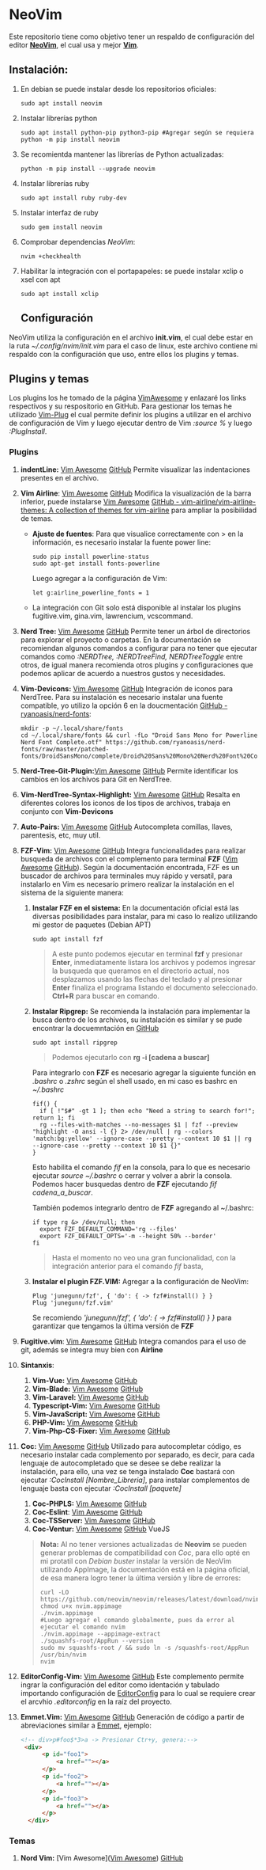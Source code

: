 # NeoVim

Este repositorio tiene como objetivo tener un respaldo de configuración del editor [**NeoVim**](https://neovim.io/), el cual usa y mejor [**Vim**](https://www.vim.org/).

## Instalación:

1. En debian se puede instalar desde los repositorios oficiales:
   
   ```
   sudo apt install neovim
   ```

2. Instalar librerías python
   
   ```shell
   sudo apt install python-pip python3-pip #Agregar según se requiera
   python -m pip install neovim
   ```

3. Se recomientda mantener las librerías de Python actualizadas:
   
   ```shell
   python -m pip install --upgrade neovim
   ```

4. Instalar librerías ruby
   
   ```shell
   sudo apt install ruby ruby-dev
   ```

5. Instalar interfaz de ruby
   
   ```shell
   sudo gem install neovim
   ```

6. Comprobar dependencias *NeoVim*:
   
   ```shell
   nvim +checkhealth
   ```

7. Habilitar la integración con el portapapeles: se puede instalar xclip o xsel con apt
   
   ```shell
   sudo apt install xclip
   ```
   
   ## Configuración

NeoVim utiliza la configuración en el archivo **init.vim**, el cual debe estar en la ruta _~/.config/nvim/init.vim_ para el caso de linux, este archivo contiene mi respaldo con la configuración que uso, entre ellos los plugins y temas.

## Plugins y temas

Los plugins los he tomado de la página [VimAwesome](https://vimawesome.com/) y enlazaré los links respectivos y su respositorio en GitHub. Para gestionar los temas he utilizado [Vim-Plug](https://github.com/junegunn/vim-plug) el cual permite definir los plugins a utilizar en el archivo de configuración de Vim y luego ejecutar dentro de Vim *:source %* y luego *:PlugInstall*.

### Plugins

1. **indentLine:** [Vim Awesome](https://vimawesome.com/plugin/indentline) [GitHub](https://github.com/yggdroot/indentline) Permite visualizar las indentaciones presentes en el archivo.

2. **Vim Airline**: [Vim Awesome](https://vimawesome.com/plugin/vim-airline-superman) [GitHub](https://github.com/vim-airline/vim-airline) Modifica la visualización de la barra inferior, puede instalarse [Vim Awesome](https://vimawesome.com/plugin/vim-airline-themes) [GitHub - vim-airline/vim-airline-themes: A collection of themes for vim-airline](https://github.com/vim-airline/vim-airline-themes) para ampliar la posibilidad de temas.

   - **Ajuste de fuentes**: Para que visualice correctamente con > en la información, es necesario instalar la fuente power line:

     ```shell
     sudo pip install powerline-status
     sudo apt-get install fonts-powerline
     ```

     Luego agregar a la configuración de Vim:

     ```shell
     let g:airline_powerline_fonts = 1
     ```

   - La integración con Git solo está disponible al instalar los plugins fugitive.vim, gina.vim, lawrencium, vcscommand.

3. **Nerd Tree:** [Vim Awesome](https://vimawesome.com/plugin/nerdtree-red) [GitHub](https://github.com/preservim/nerdtree) Permite tener un árbol de directorios para explorar el proyecto o carpetas. En la documentación se recomiendan algunos comandos a configurar para no tener que ejecutar comandos como *:NERDTree, :NERDTreeFind, NERDTreeToggle* entre otros, de igual manera recomienda otros plugins y configuraciones que podemos aplicar de acuerdo a nuestros gustos y necesidades.

4. **Vim-Devicons:** [Vim Awesome](https://vimawesome.com/plugin/vim-devicons) [GitHub](https://github.com/ryanoasis/vim-devicons) Integración de iconos para NerdTree. Para su instalación es necesario instalar una fuente compatible, yo utilizo la opción 6 en la doucmentación [GitHub - ryanoasis/nerd-fonts](https://github.com/ryanoasis/nerd-fonts#font-installation):

   ```shell
   mkdir -p ~/.local/share/fonts
   cd ~/.local/share/fonts && curl -fLo "Droid Sans Mono for Powerline Nerd Font Complete.otf" https://github.com/ryanoasis/nerd-fonts/raw/master/patched-fonts/DroidSansMono/complete/Droid%20Sans%20Mono%20Nerd%20Font%20Complete.otf
   ```

5. **Nerd-Tree-Git-Plugin:**[Vim Awesome](https://vimawesome.com/plugin/nerdtree-git-plugin) [GitHub](https://github.com/xuyuanp/nerdtree-git-plugin) Permite identificar los cambios en los archivos para Git en NerdTree.

6. **Vim-NerdTree-Syntax-Highlight:** [Vim Awesome](https://vimawesome.com/plugin/vim-nerdtree-syntax-highlight) [GitHub](https://github.com/tiagofumo/vim-nerdtree-syntax-highlight) Resalta en diferentes colores los iconos de los tipos de archivos, trabaja en conjunto con **Vim-Devicons**

7. **Auto-Pairs:** [Vim Awesome](https://vimawesome.com/plugin/auto-pairs) [GitHub](https://github.com/jiangmiao/auto-pairs) Autocompleta comillas, llaves, parentesis, etc, muy util.

8. **FZF-Vim:** [Vim Awesome](https://vimawesome.com/plugin/fzf-vim) [GitHub](https://github.com/junegunn/fzf.vim) Integra funcionalidades para realizar busqueda de archivos con el complemento para terminal **FZF** ([Vim Awesome](https://vimawesome.com/plugin/fzf) [GitHub](https://github.com/junegunn/fzf)). Según la documentación encontrada, FZF es un buscador de archivos para terminales muy rápido y versatil, para instalarlo en Vim es necesario primero realizar la instalación en el sistema de la siguiente manera:

   1. **Instalar FZF en el sistema:** En la documentación oficial está las diversas posibilidades para instalar, para mi caso lo realizo utilizando mi gestor de paquetes (Debian APT)

      ```shell
      sudo apt install fzf
      ```

      > A este punto podemos ejecutar en terminal **fzf**  y presionar **Enter**, inmediatamente listara los archivos y podemos ingresar la busqueda que queramos en el directorio actual, nos desplazamos usando las flechas del teclado y al presionar **Enter** finaliza el programa listando el documento seleccionado. **Ctrl+R** para buscar en comando.

   2. **Instalar Ripgrep:** Se recomienda la instalación para implementar la busca dentro de los archivos, su instalación es similar y se pude encontrar la docuemntación en [GitHub](https://github.com/BurntSushi/ripgrep)

      ```shell
      sudo apt install ripgrep
      ```

      > Podemos ejecutarlo con **rg -i [cadena a buscar]**

      Para integrarlo con **FZF** es necesario agregar la siguiente función en *.bashrc* o *.zshrc* según el shell usado, en mi caso es bashrc en *~/.bashrc*

      ```shell
      fif() {
        if [ !"$#" -gt 1 ]; then echo "Need a string to search for!"; return 1; fi
        rg --files-with-matches --no-messages $1 | fzf --preview "highlight -O ansi -l {} 2> /dev/null | rg --colors 'match:bg:yellow' --ignore-case --pretty --context 10 $1 || rg --ignore-case --pretty --context 10 $1 {}"
      }
      ```

      Esto habilita el comando *fif* en la consola, para lo que es necesario ejecutar *source ~/.bashrc* o cerrar y volver a abrir la consola. Podemos hacer busquedas dentro de **FZF** ejecutando *fif cadena_a_buscar*. 

      También podemos integrarlo dentro de **FZF** agregando al ~/.bashrc:

      ```shell
      if type rg &> /dev/null; then
        export FZF_DEFAULT_COMMAND='rg --files'
        export FZF_DEFAULT_OPTS='-m --height 50% --border'
      fi
      ```

      > Hasta el momento no veo una gran funcionalidad, con la integración anterior para el comando *fif* basta,

   3. **Instalar el plugin FZF.VIM:** Agregar a la configuración de NeoVim:

      ```shell
      Plug 'junegunn/fzf', { 'do': { -> fzf#install() } }
      Plug 'junegunn/fzf.vim'
      ```

      Se recomiendo *'junegunn/fzf', { 'do': { -> fzf#install() } }* para garantizar que tengamos la última versión de **FZF**

9. **Fugitive.vim**: [Vim Awesome](https://vimawesome.com/plugin/fugitive-vim) [GitHub](https://github.com/tpope/vim-fugitive)  Integra comandos para el uso de git, además se integra muy bien con **Airline**

10. **Sintanxis**:

       1. **Vim-Vue:** [Vim Awesome](https://vimawesome.com/plugin/vim-vue-fearless) [GitHub](https://github.com/posva/vim-vue) 
       2. **Vim-Blade:** [Vim Awesome](https://vimawesome.com/plugin/vim-blade-shouldve-said-no) [GitHub](https://github.com/jwalton512/vim-blade) 
       3. **Vim-Laravel:** [Vim Awesome](https://vimawesome.com/plugin/vim-laravel-face-rejection) [GitHub](https://github.com/noahfrederick/vim-laravel) 
       4. **Typescript-Vim:** [Vim Awesome](https://vimawesome.com/plugin/typescript-vim) [GitHub](https://github.com/leafgarland/typescript-vim) 
       5. **Vim-JavaScript:** [Vim Awesome](https://vimawesome.com/plugin/vim-javascript) [GitHub](https://github.com/pangloss/vim-javascript) 
       6. **PHP-Vim:** [Vim Awesome](https://vimawesome.com/plugin/php-vim-shouldve-said-no) [GitHub](https://github.com/stanangeloff/php.vim) 
       7. **Vim-Php-CS-Fixer:** [Vim Awesome](https://vimawesome.com/plugin/vim-php-cs-fixer) [GitHub](https://github.com/guenti/vim-php-cs-fixer) 

11. **Coc:** [Vim Awesome](https://vimawesome.com/plugin/coc-nvim) [GitHub](https://github.com/neoclide/coc.nvim) Utilizado para autocompletar código, es necesario instalar cada complemento por separado, es decir, para cada lenguaje de autocompletado que se desee se debe realizar la instalación, para ello, una vez se tenga instalado **Coc** bastará con ejecutar *:CocInstall [Nombre_Libreria]*, para instalar complementos de lenguaje basta con ejecutar *:CocInstall [paquete]*

    1. **Coc-PHPLS:** [Vim Awesome](https://vimawesome.com/plugin/coc-phpls) [GitHub](https://github.com/marlonfan/coc-phpls)
    2. **Coc-Eslint**: [Vim Awesome](https://vimawesome.com/plugin/coc-eslint) [GitHub](https://github.com/neoclide/coc-eslint) 
    3. **Coc-TSServer:** [Vim Awesome](https://vimawesome.com/plugin/coc-tsserver) [GitHub](https://github.com/neoclide/coc-tsserver)
    4. **Coc-Ventur:** [Vim Awesome](https://vimawesome.com/plugin/coc-vetur) [GitHub](https://github.com/neoclide/coc-vetur) VueJS
    
    > **Nota:** Al no tener versiones actualizadas de **Neovim** se pueden generar problemas de compatibilidad con *Coc*, para ello opté en mi protatil con *Debian buster* instalar la versión de NeoVim utilizando AppImage, la documentación está en la página oficial, de esa manera logro tener la última versión y libre de errores:
    >
    > ```shell
    > curl -LO https://github.com/neovim/neovim/releases/latest/download/nvim.appimage
    > chmod u+x nvim.appimage
    > ./nvim.appimage
    > #Luego agregar el comando globalmente, pues da error al ejecutar el comando nvim
    > ./nvim.appimage --appimage-extract
    > ./squashfs-root/AppRun --version
    > sudo mv squashfs-root / && sudo ln -s /squashfs-root/AppRun /usr/bin/nvim
    > nvim
    > ```
    
15. **EditorConfig-Vim:** [Vim Awesome](https://vimawesome.com/plugin/editorconfig-vim) [GitHub](https://github.com/editorconfig/editorconfig-vim) Este complemento permite ingrar la configuración del editor como identación y tabulado importando configuración de [EditorConfig](https://editorconfig.org/) para lo cual se requiere crear el arcvhio *.editorconfig* en la raíz del proyecto.

16. **Emmet.Vim:** [Vim Awesome](https://vimawesome.com/plugin/emmet-vim) [GitHub](https://github.com/mattn/emmet-vim) Generación de código a partir de abreviaciones similar a [Emmet](https://emmet.io/), ejemplo:

    ```html
    <!-- div>p#foo$*3>a -> Presionar Ctr+y, genera:-->
     <div>
          <p id="foo1">
              <a href=""></a>
          </p>
          <p id="foo2">
              <a href=""></a>
          </p>
          <p id="foo3">
              <a href=""></a>
          </p>
      </div>
    ```

    

### Temas

1. **Nord Vim:** [Vim Awesome]([Vim Awesome](https://vimawesome.com/plugin/nord-vim)) [GitHub](https://github.com/arcticicestudio/nord-vim)

